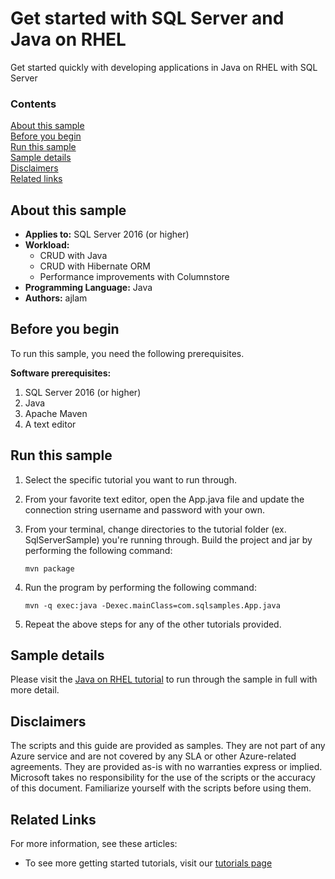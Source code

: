 # Get started with SQL Server and Java on RHEL

Get started quickly with developing applications in Java on RHEL with SQL Server


### Contents

[About this sample](#about-this-sample)<br/>
[Before you begin](#before-you-begin)<br/>
[Run this sample](#run-this-sample)<br/>
[Sample details](#sample-details)<br/>
[Disclaimers](#disclaimers)<br/>
[Related links](#related-links)<br/>


<a name=about-this-sample></a>

## About this sample

- **Applies to:** SQL Server 2016 (or higher) 
- **Workload:** 
    - CRUD with Java
    - CRUD with Hibernate ORM
    - Performance improvements with Columnstore
- **Programming Language:** Java
- **Authors:** ajlam 

<a name=before-you-begin></a>

## Before you begin

To run this sample, you need the following prerequisites. 

**Software prerequisites:**

1. SQL Server 2016 (or higher) 
2. Java
3. Apache Maven
4. A text editor

## Run this sample

1. Select the specific tutorial you want to run through. 

2. From your favorite text editor, open the App.java file and update the connection string username and password with your own. 

3. From your terminal, change directories to the tutorial folder (ex. SqlServerSample) you're running through. Build the project and jar by performing the following command: 

    ```
    mvn package
    ```

4. Run the program by performing the following command: 

    ```
    mvn -q exec:java -Dexec.mainClass=com.sqlsamples.App.java
    ```

5. Repeat the above steps for any of the other tutorials provided.

<a name=sample-details></a>

## Sample details

Please visit the [Java on RHEL tutorial](https://www.microsoft.com/en-us/sql-server/developer-get-started/java-rhel) to run through the sample in full with more detail.

<a name=disclaimers></a>

## Disclaimers
The scripts and this guide are provided as samples. They are not part of any Azure service and are not covered by any SLA or other Azure-related agreements. They are provided as-is with no warranties express or implied. Microsoft takes no responsibility for the use of the scripts or the accuracy of this document. Familiarize yourself with the scripts before using them.

<a name=related-links></a>

## Related Links

For more information, see these articles:
* To see more getting started tutorials, visit our [tutorials page](https://www.microsoft.com/en-us/sql-server/developer-get-started/)
